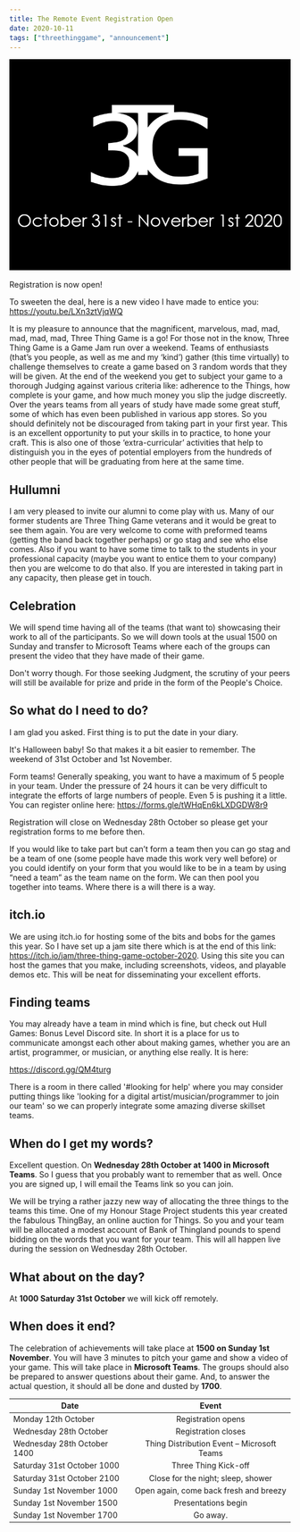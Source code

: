 ```yaml
---
title: The Remote Event Registration Open
date: 2020-10-11
tags: ["threethinggame", "announcement"]
---
```

![alt text](/img/201031event/event.png "Save the date")

Registration is now open!

To sweeten the deal, here is a new video I have made to entice you: https://youtu.be/LXn3ztVjqWQ

<!--more-->

It is my pleasure to announce that the magnificent, marvelous, mad, mad, mad, mad, mad, Three Thing Game is a go!
For those not in the know, Three Thing Game is a Game Jam run over a weekend. Teams of enthusiasts (that’s you people, as well as me and my ‘kind’) gather (this time virtually) to challenge themselves to create a game based on 3 random words that they will be given. At the end of the weekend you get to subject your game to a thorough Judging against various criteria like: adherence to the Things, how complete is your game, and how much money you slip the judge discreetly.
Over the years teams from all years of study have made some great stuff, some of which has even been published in various app stores. So you should definitely not be discouraged from taking part in your first year. This is an excellent opportunity to put your skills in to practice, to hone your craft. This is also one of those ‘extra-curricular’ activities that help to distinguish you in the eyes of potential employers from the hundreds of other people that will be graduating from here at the same time. 

## Hullumni

I am very pleased to invite our alumni to come play with us. Many of our former students are Three Thing Game veterans and it would be great to see them again. You are very welcome to come with preformed teams (getting the band back together perhaps) or go stag and see who else comes. Also if you want to have some time to talk to the students in your professional capacity (maybe you want to entice them to your company) then you are welcome to do that also. If you are interested in taking part in any capacity, then please get in touch.  

## Celebration

We will spend time having all of the teams (that want to) showcasing their work to all of the participants. So we will down tools at the usual 1500 on Sunday and transfer to Microsoft Teams where each of the groups can present the video that they have made of their game.

Don't worry though. For those seeking Judgment, the scrutiny of your peers will still be available for prize and pride in the form of the People's Choice.

## So what do I need to do?

I am glad you asked. First thing is to put the date in your diary. 

It's Halloween baby! So that makes it a bit easier to remember. The weekend of 31st October and 1st November.

Form teams! Generally speaking, you want to have a maximum of 5 people in your team. Under the pressure of 24 hours it can be very difficult to integrate the efforts of large numbers of people. Even 5 is pushing it a little. You can register online here: https://forms.gle/tWHqEn6kLXDGDW8r9  

Registration will close on Wednesday 28th October so please get your registration forms to me before then.

If you would like to take part but can’t form a team then you can go stag and be a team of one (some people have made this work very well before) or you could identify on your form that you would like to be in a team by using “need a team” as the team name on the form. We can then pool you together into teams. Where there is a will there is a way.

## itch.io

We are using itch.io for hosting some of the bits and bobs for the games this year. So I have set up a jam site there which is at the end of this link: https://itch.io/jam/three-thing-game-october-2020. Using this site you can host the games that you make, including screenshots, videos, and playable demos etc. This will be neat for disseminating your excellent efforts.

## Finding teams

You may already have a team in mind which is fine, but check out Hull Games: Bonus Level Discord site. In short it is a place for us to communicate amongst each other about making games, whether you are an artist, programmer, or musician, or anything else really. It is here:

https://discord.gg/QM4turg 

There is a room in there called '#looking for help' where you may consider putting things like 'looking for a digital artist/musician/programmer to join our team' so we can properly integrate some amazing diverse skillset teams.

## When do I get my words?

Excellent question. On **Wednesday 28th October at 1400 in Microsoft Teams**. So I guess that you probably want to remember that as well. Once you are signed up, I will email the Teams link so you can join.

We will be trying a rather jazzy new way of allocating the three things to the teams this time. One of my Honour Stage Project students this year created the fabulous ThingBay, an online auction for Things. So you and your team will be allocated a modest account of Bank of Thingland pounds to spend bidding on the words that you want for your team. This will all happen live during the session on Wednesday 28th October.

## What about on the day?

At **1000 Saturday 31st October** we will kick off remotely.

## When does it end?

The celebration of achievements will take place at **1500 on Sunday 1st November**. You will have 3 minutes to pitch your game and show a video of your game. This will take place in **Microsoft Teams**. The groups should also be prepared to answer questions about their game.
And, to answer the actual question, it should all be done and dusted by **1700**.

| Date           | Event           |
| -------------- |:---------------:|
| Monday 12th October | Registration opens |
| Wednesday 28th October | Registration closes |
| Wednesday 28th October 1400 | Thing Distribution Event – Microsoft Teams|
| Saturday 31st October 1000 | Three Thing Kick-off |
| Saturday 31st October 2100 | Close for the night; sleep, shower |
| Sunday 1st November 1000 | Open again, come back fresh and breezy |
| Sunday 1st November 1500 | Presentations begin |
| Sunday 1st November 1700 | Go away. |

